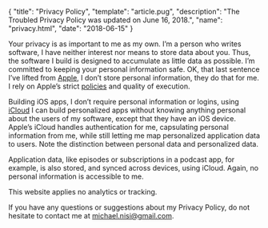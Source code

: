 {
  "title": "Privacy Policy",
  "template": "article.pug",
  "description": "The Troubled Privacy Policy was updated on June 16, 2018.",
  "name": "privacy.html",
  "date": "2018-06-15"
}

Your privacy is as important to me as my own. I’m a person who writes software, I have neither interest nor means to store data about you. Thus, the software I build is designed to accumulate as little data as possible. I’m committed to keeping your personal information safe. OK, that last sentence I’ve lifted from [Apple](https://apple.com), I don’t store personal information, they do that for me. I rely on Apple’s strict [policies](https://www.apple.com/legal/privacy/) and quality of execution.

Building iOS apps, I don’t require personal information or logins, using [iCloud](https://support.apple.com/en-us/HT202303) I can build personalized apps without knowing anything personal about the users of my software, except that they have an iOS device. Apple’s iCloud handles authentication for me, capsulating personal information from me, while still letting me map personalized application data to users. Note the distinction between personal data and personalized data.

Application data, like episodes or subscriptions in a podcast app, for example, is also stored, and synced across devices, using iCloud. Again, no personal information is accessible to me.

This website applies no analytics or tracking.

If you have any questions or suggestions about my Privacy Policy, do not hesitate to contact me at <michael.nisi@gmail.com>.
